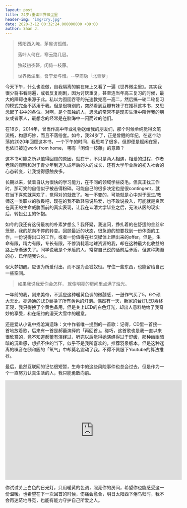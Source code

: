 ```yaml
---
layout: post
title: 24岁:重读世界微尘里
header-img: "img/cry.jpg"
date: 2020-3-12 00:32:24.000000000 +09:00
author: Shan J.
---
```


> 残阳西入崦，茅屋访孤僧。
>
> 落叶人何在，寒云路几层。
>
> 独敲初夜磬，闲倚一枝藤。
>
> 世界微尘里，吾宁爱与憎。--李商隐「北青萝」      

今天下午，什么也没做，自我隔离的躺在床上又看了一遍《世界微尘里》。其实我很少将书看两遍，或者反复刷剧，因为讨厌重复，甚至连当年高三复习的时候，最大的障碍也来源于此。私以为囫囵吞枣的光速教完高一高二，然后搞一轮二轮复习的模式完全不适用于我。但是很特别的，突然看到豆瓣有妹子在推荐这本书，又思念起了书中的各位。对啊，是个孤独的人，思念的常常不是现实生活中陪伴我的朋友或者家人，最想念的经常是在脑海中一闪而过的他们。

在18岁，2014年，曾当作高中毕业礼物送给我的朋友们，那个时候单纯觉得文笔流畅，构思巧妙，而且不落俗套。如今，我24岁了，正是曾鲤的年纪，在这个动荡的2020年回顾这本书，一个下午的时间，我思考了很多，但即便是赋闲在家，也依旧被迫work from home， 哪有「闲倚一枝藤」的意趣？

这本书可能之所以值得回顾的原因，就在于，不只是两人相遇，相爱的过程，作者老辣的观察和对于青少年到迈入成年后的人的成长，还有大学毕业后的初入社会的心态转变，让我觉得感触良多。

长期以来，仗着自认为很快的学习能力，在不同的领域学些皮毛。但真正找工作时，那可笑的自信似乎被击得粉碎。可能自己的很多决定也是很contingent，就在当下喜欢就喜欢了，觉得对的就做了。唯一不变的，可能就是心中对于医生/教师这一类职业的敬畏吧，现在的我不敢轻易说热爱，也不敢说投入，可能就是良医在真正的生命威胁面前的真实表现，让我在认清大学毕业之后，无法从医的现实后，转投公卫的怀抱。

如今的我还有这份最初的朴素梦想么？我怀疑，我追问，挣扎着的在舒适的金丝牢笼里，我的航向不停的转变。回顾最近的状态，很急迫的想要找到一份体面的工作，一份说得出口的工作，或者一份值得在社交媒体上晒出来的offer。但是，生命有限，精力有限，专长有限，不停消耗着地球资源的我，却在这种最大化收益的路上渐渐迷失了。同学说我是个矛盾的人，常常自己说的话前后矛盾，但这种踟蹰的心，已伴随我许久。

似大梦初醒。应该为所爱付出，而不是为金钱奴役。守住一些东西，也能留给自己一些空间。

>如果我说我爱你会怎样， 就像明亮的房间里点满了烛光。

一年前的我，刚来美帝，不适应这种暖黄色调的微醺感，一鼓作气买了5，6个硕大无比，亮通通的LED替换了所有黄色的灯泡。偶然有一天，新家的台灯LED寿终正寝，我只得换了个黄色备用，但是关上LED的白色灯光，却出人意料地给了我奇妙的享受，和在纽约的漫天大雪中的暖意。

还是爱从小说中找沧海遗珠：文中作者唯一提到的一首歌：记得，CD里一首接一首地放着歌，后来有一首是郝蕾演绎的「再回首」。碰巧，这首歌也是我一直以来很欣赏的，竟不知道郝蕾有演绎过，听完以后觉得她演绎得过于舒缓，那种幽幽暗暗的沉重感，想抓不住的当下，似乎不是我所喜欢的，推荐羽泉版本。但是这种迷离的嗓音在颐和园的「氧气」中却莫名震动了我。不得不佩服下Youtube的算法推荐。

最后，虽然互联网的记忆很短暂，生命中的这些风险事件也总会过去，但是作为一个一直努力认真生活的人，我只能勇敢向前。

<iframe width="560" height="315" src="https://www.youtube.com/embed/afGpkx0EuDg" frameborder="0" allow="accelerometer; autoplay; encrypted-media; gyroscope; picture-in-picture" allowfullscreen></iframe>

你试试关上白色的日光灯，只用暖黄的色调，照亮你的房间，希望你也能感受这一份温暖。也希望在下一次回首的时候，伤痛会愈合，明日太阳西下倦鸟归时，我不会再迷茫地寻觅，也能有能力守护自己所爱之人。

